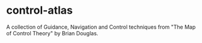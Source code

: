# control-atlas
A collection of Guidance, Navigation and Control techniques from "The Map of Control Theory" by Brian Douglas.
